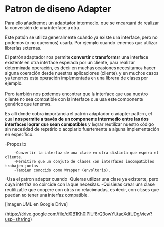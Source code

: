 
# Patron de diseno Adapter

Para ello añadiremos un adaptador intermedio, que se encargará de realizar la conversión de una interface a otra.

Este patrón se utiliza generalmente cuándo ya existe una interface, pero no podemos (o no queremos) usarla. Por ejemplo cuando tenemos que utilizar librerías externas.

El patrón adaptador nos permite **convertir** o **transformar** una interface existente en otra interface esperada por un cliente, para realizar determinada operación, es decir en muchas ocasiones necesitamos hacer alguna operación desde nuestras aplicaciones (cliente), y en muchos casos ya tenemos esta operación implementada en una librería de clases por ejemplo.<br /> <br /> Pero también nos podemos encontrar que la interface que usa nuestro cliente no sea compatible con la interface que usa este componente genérico que tenemos.

Es allí donde cobra importancia el patrón adaptador o adapter pattern, el cual **nos permite a través de un componente intermedio entre las dos interfaces lograr que sean compatibles** y lograr reutilizar nuestro código sin necesidad de repetirlo o acoplarlo fuertemente a alguna implementación en específico.


-Proposito
	
		-Convertir la interfaz de una clase en otra distinta que espera el cliente.
		-Permitire que un conjuto de clases con interfaces incompatibles trabajen juntas
		-Tambien conocido como Wrapper (envoltorio).

-Usa el patron adapter cuando 
	  -Quieras utilizar una clase ya existente, pero cuya interfaz no coincide con la que necesitas.
		-Quisieras crear una clase reutilizable que coopere con otras no relacionadas, es decir, con clases que puedan      no tener una interfaz compatible.
		
[imagen UML en Google Drive]

(https://drive.google.com/file/d/0B1Kh0IPlUf8rQ3owYUtacXdtUDg/view?usp=sharing)

